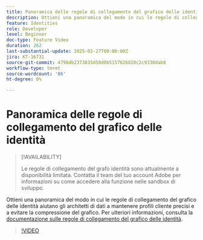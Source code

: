 ```yaml
---
title: Panoramica delle regole di collegamento del grafico delle identità
description: Ottieni una panoramica del modo in cui le regole di collegamento del grafico delle identità aiutano gli architetti di dati a mantenere profili cliente precisi e a evitare la compressione del grafico.
feature: Identities
role: Developer
level: Beginner
doc-type: Feature Video
duration: 262
last-substantial-update: 2025-02-27T00:00:00Z
jira: KT-16731
source-git-commit: 4798db2373835d50d0b5157626820c2c9330dab8
workflow-type: tm+mt
source-wordcount: '86'
ht-degree: 0%

---
```



# Panoramica delle regole di collegamento del grafico delle identità

>[!AVAILABILITY]
>
>Le regole di collegamento del grafo identità sono attualmente a disponibilità limitata. Contatta il team del tuo account Adobe per informazioni su come accedere alla funzione nelle sandbox di sviluppo.

Ottieni una panoramica del modo in cui le regole di collegamento del grafico delle identità aiutano gli architetti di dati a mantenere profili cliente precisi e a evitare la compressione del grafico. Per ulteriori informazioni, consulta la [documentazione sulle regole di collegamento del grafico delle identità](https://experienceleague.adobe.com/en/docs/experience-platform/identity/features/identity-graph-linking-rules/overview).

>[!VIDEO](https://video.tv.adobe.com/v/3448250/?learn=on&enablevpops)
